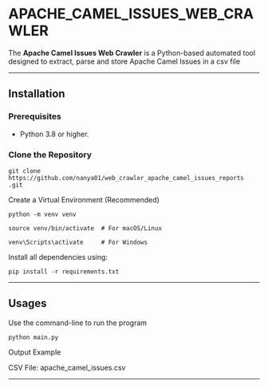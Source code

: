 # APACHE_CAMEL_ISSUES_WEB_CRAWLER

The **Apache Camel Issues Web Crawler** is a Python-based automated tool designed to extract, parse and store Apache Camel Issues in a csv file

---


## Installation

### Prerequisites


- Python 3.8 or higher.

### Clone the Repository

```
git clone https://github.com/nanya01/web_crawler_apache_camel_issues_reports
.git
```

Create a Virtual Environment (Recommended)
```
python -m venv venv

source venv/bin/activate  # For macOS/Linux

venv\Scripts\activate     # For Windows
```

Install all dependencies using:

```
pip install -r requirements.txt
```

---

## Usages
Use the command-line to run the program
```
python main.py
```

Output Example

CSV File: apache_camel_issues.csv

---


